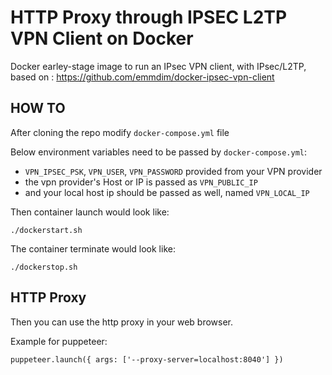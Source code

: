 # HTTP Proxy through IPSEC L2TP VPN Client on Docker
Docker earley-stage image to run an IPsec VPN client, with IPsec/L2TP, based on : https://github.com/emmdim/docker-ipsec-vpn-client

## HOW TO
After cloning the repo modify `docker-compose.yml` file

Below environment variables need to be passed by `docker-compose.yml`:

* `VPN_IPSEC_PSK`, `VPN_USER`, `VPN_PASSWORD` provided from your VPN provider
* the vpn provider's Host or IP is passed as `VPN_PUBLIC_IP` 
* and your local host ip should be passed as well, named `VPN_LOCAL_IP`

Then container launch would look like:

``./dockerstart.sh``

The container terminate would look like:

``./dockerstop.sh``

## HTTP Proxy
Then you can use the http proxy in your web browser.

Example for puppeteer:

``puppeteer.launch({ args: ['--proxy-server=localhost:8040'] })``
